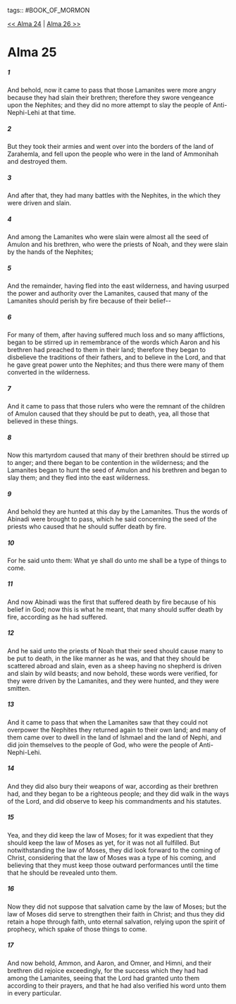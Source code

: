 tags:: #BOOK_OF_MORMON

[<< Alma 24](BOOK_OF_MORMON/09_Alma/Alma_24.md) | [Alma 26 >>](BOOK_OF_MORMON/09_Alma/Alma_26.md)

# Alma 25

##### 1

And behold, now it came to pass that those Lamanites were more angry because they had slain their brethren; therefore they swore vengeance upon the Nephites; and they did no more attempt to slay the people of Anti-Nephi-Lehi at that time.

##### 2

But they took their armies and went over into the borders of the land of Zarahemla, and fell upon the people who were in the land of Ammonihah and destroyed them.

##### 3

And after that, they had many battles with the Nephites, in the which they were driven and slain.

##### 4

And among the Lamanites who were slain were almost all the seed of Amulon and his brethren, who were the priests of Noah, and they were slain by the hands of the Nephites;

##### 5

And the remainder, having fled into the east wilderness, and having usurped the power and authority over the Lamanites, caused that many of the Lamanites should perish by fire because of their belief--

##### 6

For many of them, after having suffered much loss and so many afflictions, began to be stirred up in remembrance of the words which Aaron and his brethren had preached to them in their land; therefore they began to disbelieve the traditions of their fathers, and to believe in the Lord, and that he gave great power unto the Nephites; and thus there were many of them converted in the wilderness.

##### 7

And it came to pass that those rulers who were the remnant of the children of Amulon caused that they should be put to death, yea, all those that believed in these things.

##### 8

Now this martyrdom caused that many of their brethren should be stirred up to anger; and there began to be contention in the wilderness; and the Lamanites began to hunt the seed of Amulon and his brethren and began to slay them; and they fled into the east wilderness.

##### 9

And behold they are hunted at this day by the Lamanites. Thus the words of Abinadi were brought to pass, which he said concerning the seed of the priests who caused that he should suffer death by fire.

##### 10

For he said unto them: What ye shall do unto me shall be a type of things to come.

##### 11

And now Abinadi was the first that suffered death by fire because of his belief in God; now this is what he meant, that many should suffer death by fire, according as he had suffered.

##### 12

And he said unto the priests of Noah that their seed should cause many to be put to death, in the like manner as he was, and that they should be scattered abroad and slain, even as a sheep having no shepherd is driven and slain by wild beasts; and now behold, these words were verified, for they were driven by the Lamanites, and they were hunted, and they were smitten.

##### 13

And it came to pass that when the Lamanites saw that they could not overpower the Nephites they returned again to their own land; and many of them came over to dwell in the land of Ishmael and the land of Nephi, and did join themselves to the people of God, who were the people of Anti-Nephi-Lehi.

##### 14

And they did also bury their weapons of war, according as their brethren had, and they began to be a righteous people; and they did walk in the ways of the Lord, and did observe to keep his commandments and his statutes.

##### 15

Yea, and they did keep the law of Moses; for it was expedient that they should keep the law of Moses as yet, for it was not all fulfilled. But notwithstanding the law of Moses, they did look forward to the coming of Christ, considering that the law of Moses was a type of his coming, and believing that they must keep those outward performances until the time that he should be revealed unto them.

##### 16

Now they did not suppose that salvation came by the law of Moses; but the law of Moses did serve to strengthen their faith in Christ; and thus they did retain a hope through faith, unto eternal salvation, relying upon the spirit of prophecy, which spake of those things to come.

##### 17

And now behold, Ammon, and Aaron, and Omner, and Himni, and their brethren did rejoice exceedingly, for the success which they had had among the Lamanites, seeing that the Lord had granted unto them according to their prayers, and that he had also verified his word unto them in every particular.
